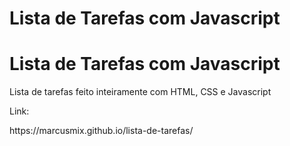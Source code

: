 # Lista de Tarefas com Javascript
<h1>Lista de Tarefas com Javascript</h1>
<p>Lista de tarefas feito inteiramente com HTML, CSS e Javascript</p>
<p>Link:</p> 
https://marcusmix.github.io/lista-de-tarefas/
